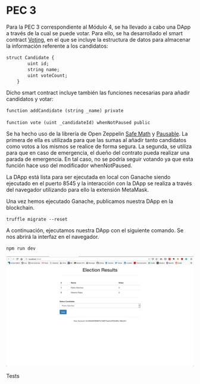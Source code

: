 # PEC 3

Para la PEC 3 correspondiente al Módulo 4, se ha llevado a cabo una DApp a través de la cual se puede votar. Para ello, se ha desarrollado el smart contract [Voting](./voting/contracts/Voting.sol), en el que se incluye la estructura de datos para almacenar la información referente a los candidatos:

```
struct Candidate {
        uint id;
        string name;
        uint voteCount;
    }
```

Dicho smart contract incluye también las funciones necesarias para añadir candidatos y votar:

```
function addCandidate (string _name) private 

function vote (uint _candidateId) whenNotPaused public 
```

Se ha hecho uso de la librería de Open Zeppelin [Safe Math](https://openzeppelin.org/api/docs/math_SafeMath.html) y [Pausable](https://openzeppelin.org/api/docs/lifecycle_Pausable.html). La primera de ella es utilizada para que las sumas al añadir tanto candidatos como votos a los mismos se realice de forma segura. La segunda, se utiliza para que en caso de emergencia, el dueño del contrato pueda realizar una parada de emergencia. En tal caso, no se podría seguir votando ya que esta función hace uso del modificador whenNotPaused.

La DApp está lista para ser ejecutada en local con Ganache siendo ejecutado en el puerto 8545 y la interacción con la DApp se realiza a través del navegador utilizando para ello la extensión MetaMask.


Una vez hemos ejecutado Ganache, publicamos nuestra DApp en la blockchain.

```
truffle migrate --reset
```

A continuación, ejecutamos nuestra DApp con el siguiente comando. Se nos abrirá la interfaz en el navegador.

```
npm run dev
```

![Captura Dappa inicio](./images/inicio.png?raw=true)  



Tests 